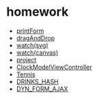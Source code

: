 # homework
- [printForm](https://seryozhabaleyko.github.io/homework/printForm/)
- [dragAndDrop](https://seryozhabaleyko.github.io/homework/dragAndDrop/)
- [watch(svg)](https://seryozhabaleyko.github.io/homework/watch(svg)/)
- [watch(canvas)](https://seryozhabaleyko.github.io/homework/watch(canvas)/)
- [project](https://seryozhabaleyko.github.io/homework/thesis-project.html)
- [ClockModelViewController](https://seryozhabaleyko.github.io/homework/ClockModelViewController/)
- [Tennis](https://seryozhabaleyko.github.io/homework/Tennis/)
- [DRINKS_HASH](https://seryozhabaleyko.github.io/homework/DRINKS_HASH/)
- [DYN_FORM_AJAX](https://seryozhabaleyko.github.io/homework/DYN_FORM_AJAX/)
